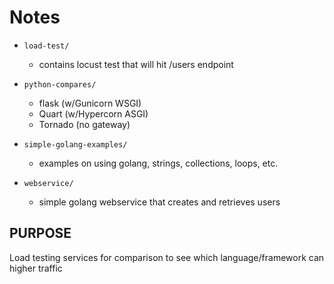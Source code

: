 # Notes
- `load-test/`
    - contains locust test that will hit /users endpoint

- `python-compares/`
    - flask (w/Gunicorn WSGI)
    - Quart (w/Hypercorn ASGI)
    - Tornado (no gateway)

- `simple-golang-examples/`
    - examples on using golang, strings, collections, loops, etc.

- `webservice/`
    - simple golang webservice that creates and retrieves users

## PURPOSE
Load testing services for comparison to see which language/framework can higher traffic